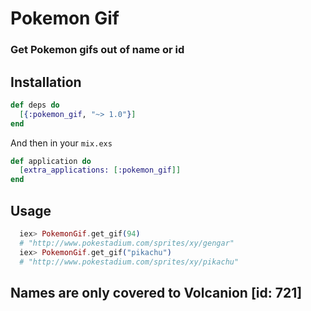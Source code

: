 # Pokemon Gif

### Get Pokemon gifs out of name or id

## Installation

```elixir
def deps do
  [{:pokemon_gif, "~> 1.0"}]
end
```

And then in your `mix.exs`

```elixir
def application do
  [extra_applications: [:pokemon_gif]]
end
```

## Usage

```elixir
  iex> PokemonGif.get_gif(94)
  # "http://www.pokestadium.com/sprites/xy/gengar"
  iex> PokemonGif.get_gif("pikachu")
  # "http://www.pokestadium.com/sprites/xy/pikachu"
```

## Names are only covered to Volcanion [id: 721]
